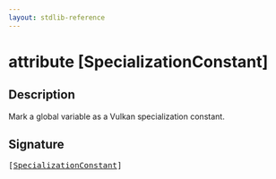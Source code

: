 ```yaml
---
layout: stdlib-reference
---
```


# attribute [SpecializationConstant]

## Description

Mark a global variable as a Vulkan specialization constant.


## Signature

<pre>
[<a href=".html">SpecializationConstant</a>]
</pre>

